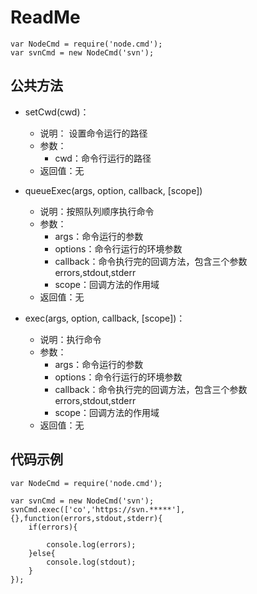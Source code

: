 # ReadMe #

	var NodeCmd = require('node.cmd');
	var svnCmd = new NodeCmd('svn');

## 公共方法 ##

- setCwd(cwd)：
	* 说明： 设置命令运行的路径
	* 参数：
		* cwd：命令行运行的路径
	* 返回值：无
	
- queueExec(args, option, callback, [scope])
	* 说明：按照队列顺序执行命令
	* 参数：
		* args：命令运行的参数
		* options：命令行运行的环境参数
		* callback：命令执行完的回调方法，包含三个参数errors,stdout,stderr
		* scope：回调方法的作用域
	* 返回值：无

- exec(args, option, callback, [scope])：
	* 说明：执行命令
	* 参数：
		* args：命令运行的参数
		* options：命令行运行的环境参数
		* callback：命令执行完的回调方法，包含三个参数errors,stdout,stderr
		* scope：回调方法的作用域
	* 返回值：无

## 代码示例 ##

	var NodeCmd = require('node.cmd');
	
	var svnCmd = new NodeCmd('svn');
	svnCmd.exec(['co','https://svn.*****'],{},function(errors,stdout,stderr){
		if(errors){
			
			console.log(errors);
		}else{
			console.log(stdout);
		}
	});

